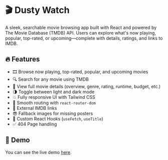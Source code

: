 # 🎬 Dusty Watch

A sleek, searchable movie browsing app built with React and powered by The Movie Database (TMDB) API. Users can explore what's now playing, popular, top-rated, or upcoming—complete with details, ratings, and links to IMDB.

## 🔥 Features

- 🎞️ Browse now playing, top-rated, popular, and upcoming movies
- 🔍 Search for any movie using TMDB
- 📄 View full movie details (overview, genre, rating, runtime, budget, etc.)
- 🌗 Toggle between light and dark mode
- 💥 Fully responsive UI with Tailwind CSS
- 🧭 Smooth routing with `react-router-dom`
- 🔗 External IMDB links
- 😎 Fallback images for missing posters
- 🔧 Custom React Hooks (`useFetch`, `useTitle`)
- ✅ 404 Page handling

## 🚀 Demo

You can see the live demo [here](https://dustinforsyth.netlify.app).


